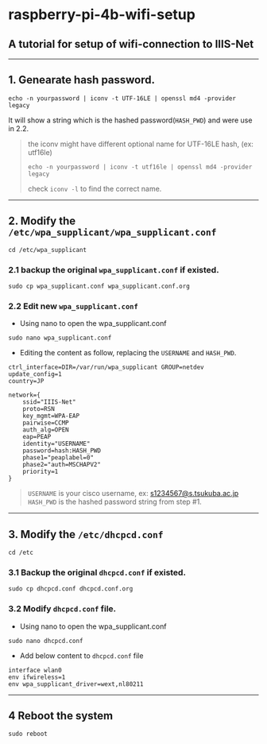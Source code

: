 # raspberry-pi-4b-wifi-setup
## A tutorial for setup of wifi-connection to IIIS-Net
---
## 1. Genearate hash password.

```
echo -n yourpassword | iconv -t UTF-16LE | openssl md4 -provider legacy
```
It will show a string which is the hashed password(`HASH_PWD`) and were use in 2.2.
> the iconv might have different optional name for UTF-16LE hash, (ex: utf16le)
> ```
> echo -n yourpassword | iconv -t utf16le | openssl md4 -provider legacy
> ```
> check `iconv -l` to find the correct name.

---
## 2. Modify the `/etc/wpa_supplicant/wpa_supplicant.conf`

```
cd /etc/wpa_supplicant
```
### 2.1 backup the original `wpa_supplicant.conf` if existed.

```
sudo cp wpa_supplicant.conf wpa_supplicant.conf.org
```

### 2.2 Edit new `wpa_supplicant.conf`

- Using nano to open the wpa_supplicant.conf
```
sudo nano wpa_supplicant.conf
```

- Editing the content as follow, replacing the `USERNAME` and `HASH_PWD`.
```
ctrl_interface=DIR=/var/run/wpa_supplicant GROUP=netdev
update_config=1
country=JP

network={
    ssid="IIIS-Net"
    proto=RSN
    key_mgmt=WPA-EAP
    pairwise=CCMP
    auth_alg=OPEN
    eap=PEAP
    identity="USERNAME"
    password=hash:HASH_PWD
    phase1="peaplabel=0"
    phase2="auth=MSCHAPV2"
    priority=1
}
```

> `USERNAME` is your cisco username, ex: s1234567@s.tsukuba.ac.jp  
> `HASH_PWD` is the hashed password string from step #1.
---


## 3. Modify the `/etc/dhcpcd.conf`

```
cd /etc
```
### 3.1 Backup the original `dhcpcd.conf` if existed.

```
sudo cp dhcpcd.conf dhcpcd.conf.org
```

### 3.2 Modify `dhcpcd.conf` file.

- Using nano to open the wpa_supplicant.conf
```
sudo nano dhcpcd.conf
```

- Add below content to `dhcpcd.conf` file

```
interface wlan0
env ifwireless=1
env wpa_supplicant_driver=wext,nl80211
```

---
## 4 Reboot the system

```
sudo reboot
```




